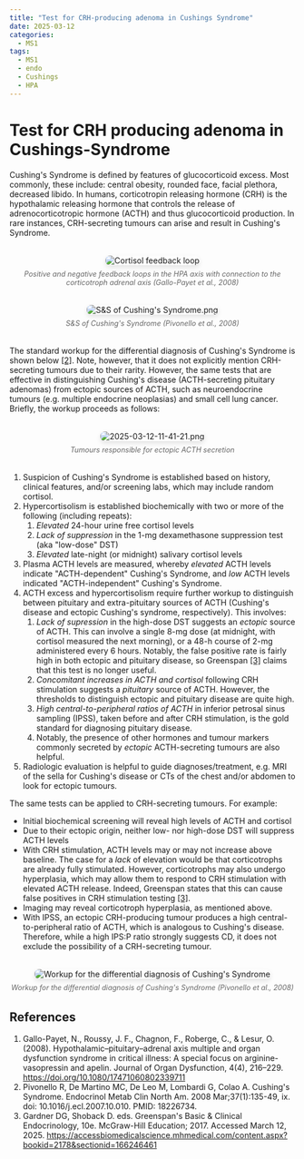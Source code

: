 ```yaml
---
title: "Test for CRH-producing adenoma in Cushings Syndrome"
date: 2025-03-12
categories:
  - MS1
tags:
  - MS1
  - endo
  - Cushings
  - HPA
---
```


# Test for CRH producing adenoma in Cushings-Syndrome

Cushing's Syndrome is defined by features of glucocorticoid excess. Most commonly, these include: central obesity, rounded face, facial plethora, decreased libido. In humans, corticotropin releasing hormone (CRH) is the hypothalamic releasing hormone that controls the release of adrenocorticotropic hormone (ACTH) and thus glucocorticoid production. In rare instances, CRH-secreting tumours can arise and result in Cushing's Syndrome.

<div class="image-container" style="margin: 2rem auto; max-width: 800px; text-align: center;">
  <img src="https://raw.githubusercontent.com/haganenoneko/haganenoneko.github.io/refs/heads/master/_posts/images/cortisol-feedback-loop.png" alt="Cortisol feedback loop" style="max-width: 100%; height: auto; border-radius: 8px; box-shadow: 0 4px 8px rgba(0,0,0,0.1);" />
  <p style="margin: 0.5rem 0; color: #666; font-style: italic; font-size: 0.9em;">Positive and negative feedback loops in the HPA axis with connection to the corticotroph adrenal axis (Gallo-Payet et al., 2008)</p>
</div>

<div class="image-container" style="margin: 2rem auto; max-width: 800px; text-align: center;"><img src="https://raw.githubusercontent.com/haganenoneko/haganenoneko.github.io/refs/heads/master/_posts/images/2025-03-12-11-30-36.png" alt="S&S of Cushing's Syndrome.png" style="max-width: 100%; height: auto; border-radius: 8px; box-shadow: 0 4px 8px rgba(0,0,0,0.1);" /> <p style="margin: 0.5rem 0; color: #666; font-style: italic; font-size: 0.9em;">S&S of Cushing's Syndrome (Pivonello et al., 2008)</p></div>

The standard workup for the differential diagnosis of Cushing's Syndrome is shown below [[2]](#ref-2). Note, however, that it does not explicitly mention CRH-secreting tumours due to their rarity. However, the same tests that are effective in distinguishing Cushing's disease (ACTH-secreting pituitary adenomas) from ectopic sources of ACTH, such as neuroendocrine tumours (e.g. multiple endocrine neoplasias) and small cell lung cancer. Briefly, the workup proceeds as follows:

<div class="image-container" style="margin: 2rem auto; max-width: 800px; text-align: center;"><img src="https://raw.githubusercontent.com/haganenoneko/haganenoneko.github.io/refs/heads/master/_posts/images/2025-03-12-11-41-21.png" alt="2025-03-12-11-41-21.png" style="max-width: 100%; height: auto; border-radius: 8px; box-shadow: 0 4px 8px rgba(0,0,0,0.1);" /> <p style="margin: 0.5rem 0; color: #666; font-style: italic; font-size: 0.9em;">Tumours responsible for ectopic ACTH secretion</p></div>

1. Suspicion of Cushing's Syndrome is established based on history, clinical features, and/or screening labs, which may include random cortisol.
2. Hypercortisolism is established biochemically with two or more of the following (including repeats):
   1. *Elevated* 24-hour urine free cortisol levels
   2. *Lack of suppression* in the 1-mg dexamethasone suppression test (aka "low-dose" DST)
   3. *Elevated* late-night (or midnight) salivary cortisol levels
3. Plasma ACTH levels are measured, whereby *elevated* ACTH levels indicate "ACTH-dependent" Cushing's Syndrome, and *low* ACTH levels indicated "ACTH-independent" Cushing's Syndrome.
4. ACTH excess and hypercortisolism require further workup to distinguish between pituitary and extra-pituitary sources of ACTH (Cushing's disease and ectopic Cushing's syndrome, respectively). This involves:
   1. *Lack of supression* in the high-dose DST suggests an *ectopic* source of ACTH. This can involve a single 8-mg dose (at midnight, with cortisol measured the next morning), or a 48-h course of 2-mg administered every 6 hours. Notably, the false positive rate is fairly high in both ectopic and pituitary disease, so Greenspan [[3]](#ref-3) claims that this test is no longer useful.
   2. *Concomitant increases in ACTH and cortisol* following CRH stimulation suggests a *pituitary* source of ACTH. However, the thresholds to distinguish ectopic and pituitary disease are quite high. 
   3. *High central-to-peripheral ratios of ACTH* in inferior petrosal sinus sampling (IPSS), taken before and after CRH stimulation, is the gold standard for diagnosing pituitary disease.
   4. Notably, the presence of other hormones and tumour markers commonly secreted by *ectopic* ACTH-secreting tumours are also helpful.
5. Radiologic evaluation is helpful to guide diagnoses/treatment, e.g. MRI of the sella for Cushing's disease or CTs of the chest and/or abdomen to look for ectopic tumours.

The same tests can be applied to CRH-secreting tumours. For example:
- Initial biochemical screening will reveal high levels of ACTH and cortisol
- Due to their ectopic origin, neither low- nor high-dose DST will suppress ACTH levels
- With CRH stimulation, ACTH levels may or may not increase above baseline. The case for a *lack* of elevation would be that corticotrophs are already fully stimulated. However, corticotrophs may also undergo hyperplasia, which may allow them to respond to CRH stimulation with elevated ACTH release. Indeed, Greenspan states that this can cause false positives in CRH stimulation testing [[3]](#ref-3).
- Imaging may reveal corticotroph hyperplasia, as mentioned above.
- With IPSS, an ectopic CRH-producing tumour produces a high central-to-peripheral ratio of ACTH, which is analogous to Cushing's disease. Therefore, while a high IPS:P ratio strongly suggests CD, it does not exclude the possibility of a CRH-secreting tumour.

<div class="image-container" style="margin: 2rem auto; max-width: 800px; text-align: center;"><img src="https://raw.githubusercontent.com/haganenoneko/haganenoneko.github.io/refs/heads/master/_posts/images/2025-03-12-11-36-00.png" alt="Workup for the differential diagnosis of Cushing's Syndrome" style="max-width: 100%; height: auto; border-radius: 8px; box-shadow: 0 4px 8px rgba(0,0,0,0.1);" /> <p style="margin: 0.5rem 0; color: #666; font-style: italic; font-size: 0.9em;">Workup for the differential diagnosis of Cushing's Syndrome (Pivonello et al., 2008)</p></div>

## References
1. <a id="ref-1"></a> Gallo-Payet, N., Roussy, J. F., Chagnon, F., Roberge, C., & Lesur, O. (2008). Hypothalamic–pituitary–adrenal axis multiple and organ dysfunction syndrome in critical illness: A special focus on arginine-vasopressin and apelin. Journal of Organ Dysfunction, 4(4), 216–229. https://doi.org/10.1080/17471060802339711
2. <a id="ref-2"></a> Pivonello R, De Martino MC, De Leo M, Lombardi G, Colao A. Cushing's Syndrome. Endocrinol Metab Clin North Am. 2008 Mar;37(1):135-49, ix. doi: 10.1016/j.ecl.2007.10.010. PMID: 18226734.
3. <a id="ref-3"></a> Gardner DG, Shoback D. eds. Greenspan's Basic & Clinical Endocrinology, 10e. McGraw-Hill Education; 2017. Accessed March 12, 2025. https://accessbiomedicalscience.mhmedical.com/content.aspx?bookid=2178&sectionid=166246461